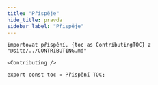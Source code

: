 ```yaml
---
title: "Přispěje"
hide_title: pravda
sidebar_label: "Přispěje"
---
```


```mdx-code-block
importovat přispění, {toc as ContributingTOC} z "@site/../CONTRIBUTING.md"

<Contributing />

export const toc = Přispění TOC;
```
